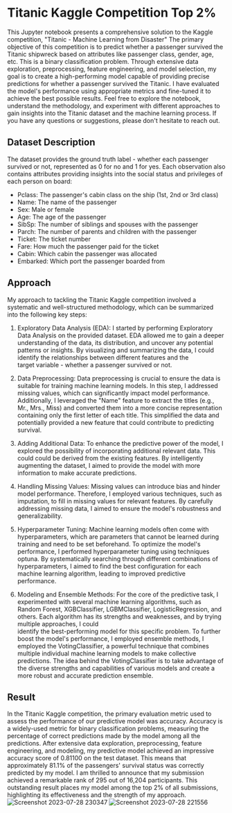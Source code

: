 # Titanic Kaggle Competition Top 2%
This Jupyter notebook presents a comprehensive solution to the Kaggle competition, "Titanic - Machine Learning from Disaster" The primary objective of this competition is to predict whether a passenger survived the Titanic shipwreck based on attributes like passenger class, gender, age, etc. This is a binary classification problem. Through extensive data exploration, preprocessing, feature engineering, and model selection, my goal is to create a high-performing model capable of providing precise predictions for whether a passenger survived the Titanic. I have evaluated the model's performance using appropriate metrics and fine-tuned it to achieve the best possible results. Feel free to explore the notebook, understand the methodology, and experiment with different approaches to gain insights into the Titanic dataset and the machine learning process. If you have any questions or suggestions, please don't hesitate to reach out.

## Dataset Description
The dataset provides the ground truth label - whether each passenger survived or not, represented as 0 for no and 1 for yes. Each observation also contains attributes providing insights into the social status and privileges of each person on board:
 - Pclass: The passenger's cabin class on the ship (1st, 2nd or 3rd class)
 - Name: The name of the passenger
 - Sex: Male or female
 - Age: The age of the passenger
 - SibSp: The number of siblings and spouses with the passenger
 - Parch: The number of parents and children with the passenger
 - Ticket: The ticket number
 - Fare: How much the passenger paid for the ticket
 - Cabin: Which cabin the passenger was allocated
 - Embarked: Which port the passenger boarded from

## Approach
My approach to tackling the Titanic Kaggle competition involved a systematic and well-structured methodology, which can be summarized into the following key steps:
 1. Exploratory Data Analysis (EDA):
    I started by performing Exploratory Data Analysis on the provided dataset. EDA allowed me to gain a deeper understanding of the data, its distribution, and uncover any potential patterns or insights. By visualizing and summarizing the data, I could identify the relationships between different features and the    
    target variable - whether a passenger survived or not.

 2. Data Preprocessing:
    Data preprocessing is crucial to ensure the data is suitable for training machine learning models. In this step, I addressed missing values, which can significantly impact model performance. Additionally, I leveraged the "Name" feature to extract the titles (e.g., Mr., Mrs., Miss) and converted them into a more 
    concise representation containing only the first letter of each title. This simplified the data and potentially provided a new feature that could contribute to predicting survival.

 3. Adding Additional Data:
    To enhance the predictive power of the model, I explored the possibility of incorporating additional relevant data. This could could be derived from the existing features. By intelligently augmenting the dataset, I aimed to provide the model with more information to make 
    accurate predictions.

 4. Handling Missing Values:
    Missing values can introduce bias and hinder model performance. Therefore, I employed various techniques, such as imputation, to fill in missing values for relevant features. By carefully addressing missing data, I aimed to ensure the model's robustness and generalizability.

 5. Hyperparameter Tuning:
    Machine learning models often come with hyperparameters, which are parameters that cannot be learned during training and need to be set beforehand. To optimize the model's performance, I performed hyperparameter tuning using techniques optuna. By systematically searching through different combinations of 
    hyperparameters, I aimed to find the best configuration for each machine learning algorithm, leading to improved predictive performance.

 6. Modeling and Ensemble Methods:
    For the core of the predictive task, I experimented with several machine learning algorithms, such as Random Forest, XGBClassifier, LGBMClassifier, LogisticRegression, and others. Each algorithm has its strengths and weaknesses, and by trying multiple approaches, I could    
    identify the best-performing model for this specific problem.
    To further boost the model's performance, I employed ensemble methods, I employed the VotingClassifier, a powerful technique that combines multiple individual machine learning models to make collective predictions. The idea behind the VotingClassifier is to take advantage of the diverse strengths and capabilities 
    of various models and create a more robust and accurate prediction ensemble.

## Result
In the Titanic Kaggle competition, the primary evaluation metric used to assess the performance of our predictive model was accuracy. Accuracy is a widely-used metric for binary classification problems, measuring the percentage of correct predictions made by the model among all the predictions.
After extensive data exploration, preprocessing, feature engineering, and modeling, my predictive model achieved an impressive accuracy score of 0.81100 on the test dataset. This means that approximately 81.1% of the passengers' survival status was correctly predicted by my model.
I am thrilled to announce that my submission achieved a remarkable rank of 295 out of 16,204 participants. This outstanding result places my model among the top 2% of all submissions, highlighting its effectiveness and the strength of my approach.
![Screenshot 2023-07-28 230347](https://github.com/fawazatha/Titanic-Kaggle-Competition/assets/132468764/d5c812ed-acaa-4018-8254-be4f376afbc6)
![Screenshot 2023-07-28 221556](https://github.com/fawazatha/Titanic-Kaggle-Competition/assets/132468764/127b850a-cea2-4535-b1f1-a035c6f1b4e7)
